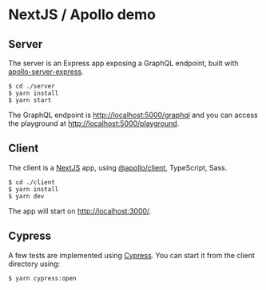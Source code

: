# NextJS / Apollo demo

## Server

The server is an Express app exposing a GraphQL endpoint, built with [apollo-server-express](https://www.npmjs.com/package/apollo-server-express).

```
$ cd ./server
$ yarn install
$ yarn start
```

The GraphQL endpoint is [http://localhost:5000/graphql](http://localhost:5000/graphql) and you can access the playground at [http://localhost:5000/playground](http://localhost:5000/playground).

## Client

The client is a [NextJS](https://nextjs.org/) app, using [@apollo/client](https://www.apollographql.com/docs/react/), TypeScript, Sass. 

```
$ cd ./client
$ yarn install
$ yarn dev
```

The app will start on [http://localhost:3000/](http://localhost:3000/).

## Cypress

A few tests are implemented using [Cypress](https://www.cypress.io/). You can start it from the client directory using:

```
$ yarn cypress:open
```
